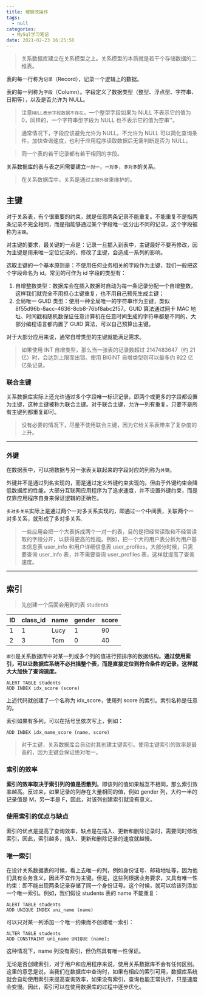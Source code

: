 ```yaml
---
title: 增删改操作
tags:
  - null
categories:
  - MySql学习笔记
date: 2021-02-23 16:25:50
---
```


> 关系数据库建立在关系模型之上。关系模型的本质就是若干个存储数据的二维表。

表的每一行称为`记录`（Record），记录一个逻辑上的数据。

表的每一列称为`字段`（Column）。字段定义了数据类型（整型、浮点型、字符串、日期等），以及是否允许为 NULL。

> 注意`NULL表示字段数据不存在`。一个整型字段如果为 NULL 不表示它的值为 0，同样的，一个字符串型字段为 NULL 也不表示它的值为空串''。

> 通常情况下，字段应该避免允许为 NULL。不允许为 NULL 可以简化查询条件，加快查询速度，也利于应用程序读取数据后无需判断是否为 NULL。

> 同一个表的若干记录都有若干相同的字段。

关系数据库的表与表之间需要建立`一对一`，`一对多`，`多对多`的关系。

> 在关系数据库中，关系是通过`主键外键`来维护的。

## 主键

对于关系表，有个很重要的约束，就是任意两条记录不能重复。不能重复不是指两条记录不完全相同，而是指能够通过某个字段唯一区分出不同的记录，这个字段被称为`主键`。

对主键的要求，最关键的一点是：记录一旦插入到表中，主键最好不要再修改，因为主键是用来唯一定位记录的，修改了主键，会造成一系列的影响。

选取主键的一个基本原则是：不使用任何业务相关的字段作为主键，我们一般把这个字段命名为 id。常见的可作为 id 字段的类型有：

1. 自增整数类型：数据库会在插入数据时自动为每一条记录分配一个自增整数，这样我们就完全不用担心主键重复，也不用自己预先生成主键；
2. 全局唯一 GUID 类型：使用一种全局唯一的字符串作为主键，类似 8f55d96b-8acc-4636-8cb8-76bf8abc2f57。GUID 算法通过网卡 MAC 地址、时间戳和随机数保证任意计算机在任意时间生成的字符串都是不同的，大部分编程语言都内置了 GUID 算法，可以自己预算出主键。

对于大部分应用来说，通常自增类型的主键就能满足需求。

> 如果使用 INT 自增类型，那么当一张表的记录数超过 2147483647（约 21 亿）时，会达到上限而出错。使用 BIGINT 自增类型则可以最多约 922 亿亿条记录。

### 联合主键

关系数据库实际上还允许通过多个字段唯一标识记录，即两个或更多的字段都设置为主键，这种主键被称为联合主键。对于联合主键，允许一列有重复，只要不是所有主键列都重复即可。

> 没有必要的情况下，尽量不使用联合主键，因为它给关系表带来了复杂度的上升。

---

### 外键

在数据表中，可以把数据与另一张表关联起来的字段对应的列称为`外键`。

外键并不是通过列名实现的，而是通过定义外键约束实现的。但由于外键约束会降低数据库的性能，大部分互联网应用程序为了追求速度，并不设置外键约束，而是仅靠应用程序自身来保证逻辑的正确性。

`多对多关系`实际上是通过两个一对多关系实现的，即通过一个中间表，关联两个一对多关系，就形成了多对多关系.

> 一些应用会把一个大表拆成两个一对一的表，目的是把经常读取和不经常读取的字段分开，以获得更高的性能。例如，把一个大的用户表分拆为用户基本信息表 user_info 和用户详细信息表 user_profiles，大部分时候，只需要查询 user_info 表，并不需要查询 user_profiles 表，这样就提高了查询速度。

---

## 索引

> 先创建一个后面会用到的表 students

| ID  | class_id | name | gender | score |
| --- | -------- | ---- | ------ | ----- |
| 1   | 1        | Lucy | 1      | 90    |
| 2   | 3        | Tom  | 0      | 40    |

`索引`是关系数据库中对某一列或多个列的值进行预排序的数据结构。**通过使用索引，可以让数据库系统不必扫描整个表，而是直接定位到符合条件的记录，这样就大大加快了查询速度。**

```
ALERT TABLE students
ADD INDEX idx_score (score)
```

上述代码就创建了一个名称为 idx_score，使用列 score 的索引。索引名称是任意的。

索引如果有多列，可以在括号里依次写上，例如：

```
ADD INDEX idx_name_score (name, score)
```

> 对于主键，关系数据库会自动对其创建主键索引。使用主键索引的效率是最高的，因为主键会保证绝对唯一。

### 索引的效率

**索引的效率取决于索引列的值是否散列**。即该列的值如果越互不相同，那么索引效率越高。反过来，如果记录的列存在大量相同的值，例如 gender 列，大约一半的记录值是 M，另一半是 F，因此，对该列创建索引就没有意义。

### 使用索引的优点与缺点

索引的优点是提高了查询效率，缺点是在插入、更新和删除记录时，需要同时修改索引，因此，索引越多，插入、更新和删除记录的速度就越慢。

### 唯一索引

在设计关系数据表的时候，看上去唯一的列，例如身份证号、邮箱地址等，因为他们具有业务含义，因此不宜作为主键。但是，这些列根据业务要求，又具有唯一性约束：即不能出现两条记录存储了同一个身份证号。这个时候，就可以给该列添加一个唯一索引。例如，我们假设 students 表的 name 不能重复：

```
ALERT TABLE students
ADD UNIQUE INDEX uni_name (name)
```

可以只对某一列添加一个唯一约束而不创建唯一索引：

```
ALTER TABLE students
ADD CONSTRAINT uni_name UNIQUE (name);
```

这种情况下，name 列没有索引，但仍然具有唯一性保证。

无论是否创建索引，对于用户和应用程序来说，使用关系数据库不会有任何区别。这里的意思是说，当我们在数据库中查询时，如果有相应的索引可用，数据库系统就会自动使用索引来提高查询效率，如果没有索引，查询也能正常执行，只是速度会变慢。因此，索引可以在使用数据库的过程中逐步优化。
